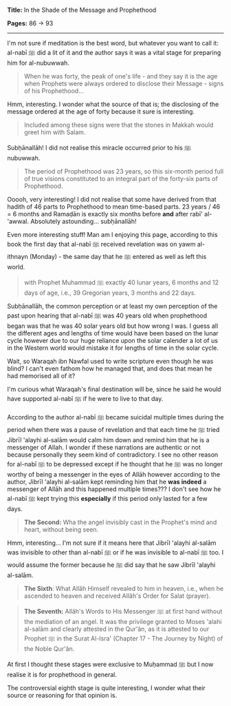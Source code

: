 **Title:** In the Shade of the Message and Prophethood

**Pages:** 86 -> 93

---

I'm not sure if meditation is the best word, but whatever you want to call it: al-nabī ﷺ did a lit of it and the author says it was a vital stage for preparing him for al-nubuwwah.

> When he was forty, the peak of one's life - and they say it is the age when Prophets were always ordered to disclose their Message - signs of his Prophethood...

Hmm, interesting. I wonder what the source of that is; the disclosing of the message ordered at the age of forty because it sure is interesting.

> Included among these signs were that the stones in Makkah would greet him with Salam.

Subḥānallāh! I did not realise this miracle occurred prior to his ﷺ nubuwwah.

> The period of Prophethood was 23 years, so this six-month period full of true visions constituted to an integral part of the forty-six parts of Prophethood.

Ooooh, very interesting! I did not realise that some have derived from that hadith of 46 parts to Prophethood to mean time-based parts. 23 years / 46 = 6 months and Ramaḍān is exactly six months before **and** after rabī' al-'awwal. Absolutely astounding... subḥānallāh!

Even more interesting stuff! Man am I enjoying this page, according to this book the first day that al-nabī ﷺ received revelation was on yawm al-ithnayn (Monday) - the same day that he ﷺ entered as well as left this world.

> with Prophet Muhammad ﷺ exactly 40 lunar years, 6 months and 12 days of age, i.e., 39 Gregorian years, 3 months and 22 days.

Subḥānallāh, the common perception or at least my own perception of the past upon hearing that al-nabī ﷺ was 40 years old when prophethood began was that he was 40 solar years old but how wrong I was. I guess all the different ages and lengths of time would have been based on the lunar cycle however due to our huge reliance upon the solar calender a lot of us in the Western world would mistake it for lengths of time in the solar cycle.

Wait, so Waraqah ibn Nawfal used to write scripture even though he was blind? I can't even fathom how he managed that, and does that mean he had memorised all of it?

I'm curious what Waraqah's final destination will be, since he said he would have supported al-nabī ﷺ if he were to live to that day.

According to the author al-nabī ﷺ became suicidal multiple times during the period when there was a pause of revelation and that each time he ﷺ tried Jibrīl 'alayhi al-salām would calm him down and remind him that he is a messenger of Allah. I wonder if these narrations are authentic or not because personally they seem kind of contradictory. I see no other reason for al-nabī ﷺ to be depressed except if he thought that he ﷺ was no longer worthy of being a messenger in the eyes of Allāh however according to the author, Jibrīl 'alayhi al-salām kept reminding him that he **was indeed** a messenger of Allāh and this happened multiple times??? I don't see how he al-nabī ﷺ kept trying this **especially** if this period only lasted for a few days.

> **The Second:** Wha the angel invisibly cast in the Prophet's mind and heart, without being seen.

Hmm, interesting... I'm not sure if it means here that Jibrīl 'alayhi al-salām was invisible to other than al-nabī ﷺ or if he was invisible to al-nabī ﷺ too. I would assume the former because he ﷺ did say that he saw Jibrīl 'alayhi al-salām.

> **The Sixth**: What Allâh Himself revealed to him in heaven, i.e., when he ascended to heaven and received Allâh's Order for Salat (prayer).

> **The Seventh:** Allâh's Words to His Messenger ﷺ at first hand without the mediation of an angel. It was the privilege granted to Moses 'alahi al-salām and clearly attested in the Qur'ân, as it is attested to our Prophet ﷺ in the Surat Al-Isra' (Chapter 17 - The Journey by Night) of the Noble Qur'ân.

At first I thought these stages were exclusive to Muḥammad ﷺ but I now realise it is for prophethood in general.

The controversial eighth stage is quite interesting, I wonder what their source or reasoning for that opinion is.
